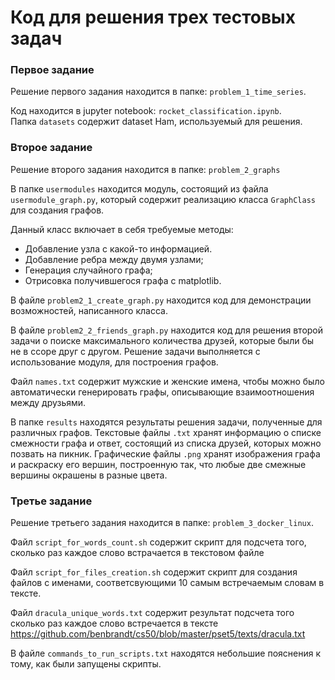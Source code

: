 # Код для решения трех тестовых задач


### Первое задание

Решение первого задания находится в папке: `problem_1_time_series`.
  
Код находится в jupyter notebook: `rocket_classification.ipynb`.  
Папка `datasets` содержит dataset Ham, используемый для решения.  


### Второе задание

Решение второго задания находится в папке: `problem_2_graphs`

В папке `usermodules` находится модуль, состоящий
из файла `usermodule_graph.py`, который содержит
реализацию класса `GraphClass` для создания графов.

Данный класс включает в себя требуемые методы:

- Добавление узла с какой-то информацией.
- Добавление ребра между двумя узлами;
- Генерация случайного графа;
- Отрисовка получившегося графа с matplotlib.

В файле `problem2_1_create_graph.py`
находится код для демонстрации возможностей, написанного класса.

В файле `problem2_2_friends_graph.py`
находится код для решения второй задачи о поиске максимального
количества друзей, которые были бы не в ссоре друг с другом.
Решение задачи выполняется с использование модуля, для построения графов.

Файл `names.txt` содержит мужские и женские имена, чтобы можно было
автоматически генерировать графы, описывающие взаимоотношения между
друзьями.

В папке `results` находятся результаты решения задачи, полученные 
для различных графов.
Текстовые файлы `.txt` хранят информацию о списке смежности графа
и ответ, состоящий из списка друзей, которых можно позвать на пикник.
Графические файлы `.png` хранят изображения графа и раскраску его вершин,
построенную так, что любые две смежные вершины окрашены в разные цвета.


### Третье задание

Решение третьего задания находится в папке: `problem_3_docker_linux`.

Файл `script_for_words_count.sh` содержит скрипт
для подсчета того, сколько раз каждое слово встрачается
в текстовом файле

Файл `script_for_files_creation.sh` содержит скрипт
для создания файлов с именами, соответсвующими 10
самым встречаемым словам в тексте.

Файл `dracula_unique_words.txt` содержит результат подсчета
того сколько раз каждое слово встречается в тексте 
https://github.com/benbrandt/cs50/blob/master/pset5/texts/dracula.txt

В файле `commands_to_run_scripts.txt` находятся небольшие пояснения к
тому, как были запущены скрипты. 
